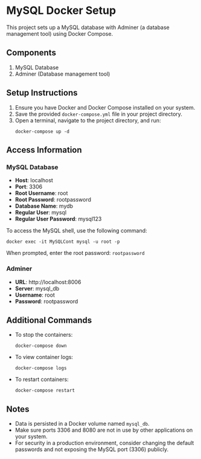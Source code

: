 # MySQL Docker Setup

This project sets up a MySQL database with Adminer (a database management tool) using Docker Compose.

## Components

1. MySQL Database
2. Adminer (Database management tool)

## Setup Instructions

1. Ensure you have Docker and Docker Compose installed on your system.
2. Save the provided `docker-compose.yml` file in your project directory.
3. Open a terminal, navigate to the project directory, and run:
   ```
   docker-compose up -d
   ```

## Access Information

### MySQL Database

- **Host**: localhost
- **Port**: 3306
- **Root Username**: root
- **Root Password**: rootpassword
- **Database Name**: mydb
- **Regular User**: mysql
- **Regular User Password**: mysql123

To access the MySQL shell, use the following command:

```
docker exec -it MySQLCont mysql -u root -p
```

When prompted, enter the root password: `rootpassword`

### Adminer

- **URL**: http://localhost:8006
- **Server**: mysql_db
- **Username**: root
- **Password**: rootpassword

## Additional Commands

- To stop the containers:
  ```
  docker-compose down
  ```
- To view container logs:
  ```
  docker-compose logs
  ```
- To restart containers:
  ```
  docker-compose restart
  ```

## Notes

- Data is persisted in a Docker volume named `mysql_db`.
- Make sure ports 3306 and 8080 are not in use by other applications on your system.
- For security in a production environment, consider changing the default passwords and not exposing the MySQL port (3306) publicly.
